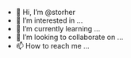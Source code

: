 - 👋 Hi, I’m @storher
- 👀 I’m interested in ...
- 🌱 I’m currently learning ...
- 💞️ I’m looking to collaborate on ...
- 📫 How to reach me ...

<!---
storher/storher is a ✨ special ✨ repository because its `README.md` (this file) appears on your GitHub profile.
You can click the Preview link to take a look at your changes.
--->
